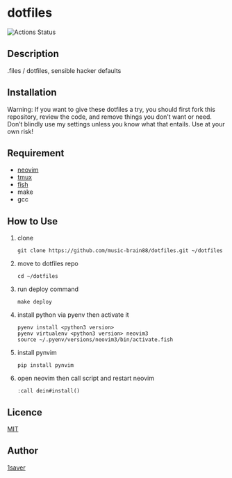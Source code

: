 # dotfiles

![Actions Status](https://github.com/music-brain88/dotfiles/workflows/build/badge.svg)



## Description

 .files / dotfiles,  sensible hacker defaults



## Installation

Warning: If you want to give these dotfiles a try, you should first fork this repository, review the code, and remove things you don’t want or need. Don’t blindly use my settings unless you know what that entails. Use at your own risk!



## Requirement

- [neovim](https://github.com/neovim/neovim/wiki/Installing-Neovim)
- [tmux](https://github.com/tmux/tmux)
- [fish](https://fishshell.com/)
- make
- gcc



## How to Use

1. clone

   ```shell
   git clone https://github.com/music-brain88/dotfiles.git ~/dotfiles
   ```
   
   


2. move to dotfiles repo

   ```shell
   cd ~/dotfiles
   ```
   
   


3. run deploy command

   ```shell
   make deploy
   ```




4. install python via pyenv then activate it

   ```shell
   pyenv install <python3 version>
   pyenv virtualenv <python3 version> neovim3
   source ~/.pyenv/versions/neovim3/bin/activate.fish
   ```
   
   


5. install pynvim

   ```shell
   pip install pynvim
   ```
   
   


6. open neovim then call script and restart neovim

   ```vimcommand
   :call dein#install()
   ```








## Licence

[MIT](https://github.com/tcnksm/tool/blob/master/LICENCE)

## Author

[1saver](https://github.com/music-brain88/)